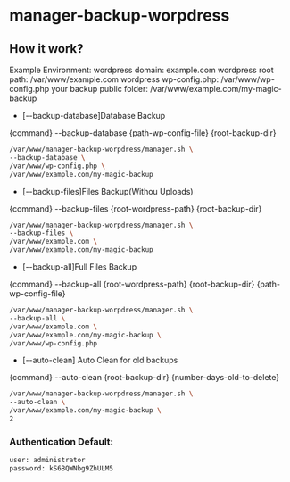 # manager-backup-worpdress

## How it work?

Example Environment:
wordpress domain: example.com
wordpress root path: /var/www/example.com
wordpress wp-config.php:  /var/www/wp-config.php
your backup public folder:  /var/www/example.com/my-magic-backup

- [--backup-database]Database Backup

{command} --backup-database {path-wp-config-file} {root-backup-dir}
```sh
/var/www/manager-backup-worpdress/manager.sh \
--backup-database \
/var/www/wp-config.php \
/var/www/example.com/my-magic-backup
```

- [--backup-files]Files Backup(Withou Uploads)

{command} --backup-files {root-wordpress-path} {root-backup-dir}
```sh
/var/www/manager-backup-worpdress/manager.sh \
--backup-files \
/var/www/example.com \
/var/www/example.com/my-magic-backup
```

- [--backup-all]Full Files Backup

{command} --backup-all {root-wordpress-path} {root-backup-dir} {path-wp-config-file}
```sh
/var/www/manager-backup-worpdress/manager.sh \
--backup-all \
/var/www/example.com \
/var/www/example.com/my-magic-backup \
/var/www/wp-config.php
```

- [--auto-clean] Auto Clean for old backups

{command} --auto-clean {root-backup-dir} {number-days-old-to-delete}
```sh
/var/www/manager-backup-worpdress/manager.sh \
--auto-clean \
/var/www/example.com/my-magic-backup \
2
```

### Authentication Default:
```sh
user: administrator
password: kS6BQWNbg9ZhULM5
```
